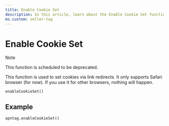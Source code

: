 ```yaml
---
title: Enable Cookie Set
description: In this article, learn about the Enable Cookie Set function that establishes cookies through link redirects. Currently, it's compatible only with Safari browser.
ms.custom: seller-tag
---
```


# Enable Cookie Set

> [!NOTE]
> This function is scheduled to be deprecated.

This function is used to set cookies via link redirects. It only supports Safari browser (for now). If you use it for other browsers, nothing will happen.

``` pre
enableCookieSet()
```

## Example

``` pre
apntag.enableCookieSet()
```

